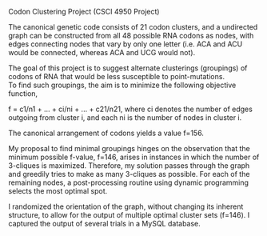 Codon Clustering Project (CSCI 4950 Project)

The canonical genetic code consists of 21 codon clusters, and a undirected graph can be constructed from all 48 possible RNA codons as nodes,
with edges connecting nodes that vary by only one letter (i.e. ACA and ACU would be connected, whereas ACA and UCG would not). 

The goal of this project is to suggest alternate clusterings (groupings) of codons of RNA that would be less susceptible to point-mutations.  
To find such groupings, the aim is to minimize the following objective function, 

f = c1/n1 + ... + ci/ni + ... + c21/n21, where ci denotes the number of edges outgoing from cluster i, and each ni is the number of nodes in cluster i.

The canonical arrangement of codons yields a value f=156. 

My proposal to find minimal groupings hinges on the observation that the minimum possible f-value, f=146, arises in instances in which the number
of 3-cliques is maximized.  Therefore, my solution passes through the graph and greedily tries to make as many 3-cliques as possible.  For each 
of the remaining nodes, a post-processing routine using dynamic programming selects the most optimal spot. 

I randomized the orientation of the graph, without changing its inherent structure, to allow for the output of multiple optimal cluster sets (f=146). 
I captured the output of several trials in a MySQL database.
